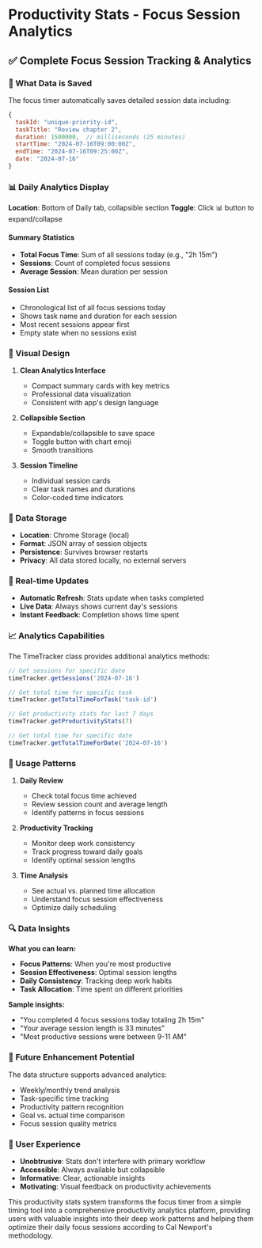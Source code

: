 # Productivity Stats - Focus Session Analytics

## ✅ **Complete Focus Session Tracking & Analytics**

### **🎯 What Data is Saved**

The focus timer automatically saves detailed session data including:

```javascript
{
  taskId: "unique-priority-id",
  taskTitle: "Review chapter 2", 
  duration: 1500000,  // milliseconds (25 minutes)
  startTime: "2024-07-16T09:00:00Z",
  endTime: "2024-07-16T09:25:00Z",
  date: "2024-07-16"
}
```

### **📊 Daily Analytics Display**

**Location**: Bottom of Daily tab, collapsible section
**Toggle**: Click 📊 button to expand/collapse

#### **Summary Statistics**
- **Total Focus Time**: Sum of all sessions today (e.g., "2h 15m")
- **Sessions**: Count of completed focus sessions
- **Average Session**: Mean duration per session

#### **Session List**
- Chronological list of all focus sessions today
- Shows task name and duration for each session
- Most recent sessions appear first
- Empty state when no sessions exist

### **🎨 Visual Design**

1. **Clean Analytics Interface**
   - Compact summary cards with key metrics
   - Professional data visualization
   - Consistent with app's design language

2. **Collapsible Section**
   - Expandable/collapsible to save space
   - Toggle button with chart emoji
   - Smooth transitions

3. **Session Timeline**
   - Individual session cards
   - Clear task names and durations
   - Color-coded time indicators

### **💾 Data Storage**

- **Location**: Chrome Storage (local)
- **Format**: JSON array of session objects
- **Persistence**: Survives browser restarts
- **Privacy**: All data stored locally, no external servers

### **🔄 Real-time Updates**

- **Automatic Refresh**: Stats update when tasks completed
- **Live Data**: Always shows current day's sessions
- **Instant Feedback**: Completion shows time spent

### **📈 Analytics Capabilities**

The TimeTracker class provides additional analytics methods:

```javascript
// Get sessions for specific date
timeTracker.getSessions('2024-07-16')

// Get total time for specific task
timeTracker.getTotalTimeForTask('task-id')

// Get productivity stats for last 7 days
timeTracker.getProductivityStats(7)

// Get total time for specific date
timeTracker.getTotalTimeForDate('2024-07-16')
```

### **🎯 Usage Patterns**

1. **Daily Review**
   - Check total focus time achieved
   - Review session count and average length
   - Identify patterns in focus sessions

2. **Productivity Tracking**
   - Monitor deep work consistency
   - Track progress toward daily goals
   - Identify optimal session lengths

3. **Time Analysis**
   - See actual vs. planned time allocation
   - Understand focus session effectiveness
   - Optimize daily scheduling

### **🔍 Data Insights**

**What you can learn:**
- **Focus Patterns**: When you're most productive
- **Session Effectiveness**: Optimal session lengths
- **Daily Consistency**: Tracking deep work habits
- **Task Allocation**: Time spent on different priorities

**Sample insights:**
- "You completed 4 focus sessions today totaling 2h 15m"
- "Your average session length is 33 minutes"
- "Most productive sessions were between 9-11 AM"

### **🚀 Future Enhancement Potential**

The data structure supports advanced analytics:
- Weekly/monthly trend analysis
- Task-specific time tracking
- Productivity pattern recognition
- Goal vs. actual time comparison
- Focus session quality metrics

### **📱 User Experience**

- **Unobtrusive**: Stats don't interfere with primary workflow
- **Accessible**: Always available but collapsible
- **Informative**: Clear, actionable insights
- **Motivating**: Visual feedback on productivity achievements

This productivity stats system transforms the focus timer from a simple timing tool into a comprehensive productivity analytics platform, providing users with valuable insights into their deep work patterns and helping them optimize their daily focus sessions according to Cal Newport's methodology.